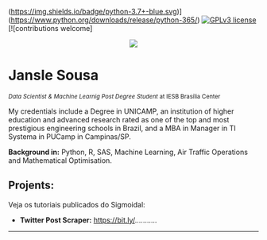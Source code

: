 (https://img.shields.io/badge/python-3.7+-blue.svg)](https://www.python.org/downloads/release/python-365/) [![GPLv3 license](https://img.shields.io/badge/License-GPLv3-blue.svg)](http://perso.crans.org/besson/LICENSE.html) [![contributions welcome]

<p align="center">
  <img src="banner.png" >
</p>

# Jansle Sousa
<sub>*Data Scientist & Machine Learnig Post Degree Student* at IESB Brasília Center</sub>

My credentials include a Degree in UNICAMP, an institution of higher education and advanced research rated as one of the top and most prestigious engineering schools in Brazil, and a MBA in Manager in TI Systema in PUCamp in Campinas/SP.

**Background in:** Python, R, SAS, Machine Learning, Air Traffic Operations and Mathematical Optimisation.

## Projents:
Veja os tutoriais publicados do Sigmoidal:

* **Twitter Post Scraper:** https://bit.ly/...........

---




